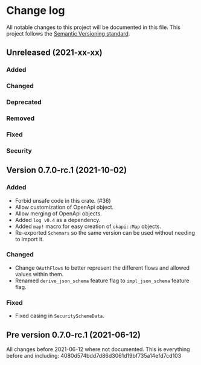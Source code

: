 # Change log
All notable changes to this project will be documented in this file.
This project follows the [Semantic Versioning standard](https://semver.org/).

## Unreleased (2021-xx-xx)

### Added

### Changed

### Deprecated

### Removed

### Fixed

### Security

## Version 0.7.0-rc.1 (2021-10-02)

### Added
- Forbid unsafe code in this crate. (#36)
- Allow customization of OpenApi object.
- Allow merging of OpenApi objects.
- Added `log v0.4` as a dependency.
- Added `map!` macro for easy creation of `okapi::Map` objects.
- Re-exported `Schemars` so the same version can be used without needing to import it.

### Changed
- Change `OAuthFlows` to better represent the different flows and allowed values within them.
- Renamed `derive_json_schema` feature flag to `impl_json_schema` feature flag.

### Fixed
- Fixed casing in `SecuritySchemeData`.

## Pre version 0.7.0-rc.1 (2021-06-12)
All changes before 2021-06-12 where not documented.
This is everything before and including: 4080d574bdd7d86d3061d19bf735a14efd7cd103
